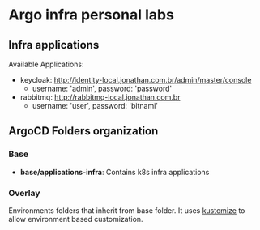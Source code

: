 # Argo infra personal labs

## Infra applications

Available Applications:

- keycloak: <http://identity-local.jonathan.com.br/admin/master/console>
  - username: 'admin', password: 'password'
- rabbitmq: <http://rabbitmq-local.jonathan.com.br>
  - username: 'user', password: 'bitnami'

## ArgoCD Folders organization

### Base

- **base/applications-infra**: Contains k8s infra applications

### Overlay

Environments folders that inherit from base folder. It uses [kustomize](https://github.com/kubernetes-sigs/kustomize) to allow environment based customization.
